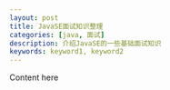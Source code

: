 ```yaml
---
layout: post
title: JavaSE面试知识整理
categories: [java, 面试]
description: 介绍JavaSE的一些基础面试知识
keywords: keyword1, keyword2
---
```


Content here
